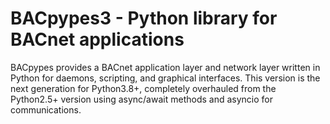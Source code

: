 # BACpypes3 - Python library for BACnet applications

BACpypes provides a BACnet application layer and network layer written in
Python for daemons, scripting, and graphical interfaces.  This version is the
next generation for Python3.8+, completely overhauled from the Python2.5+
version using async/await methods and asyncio for communications.
